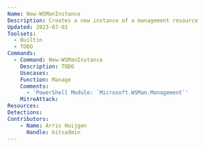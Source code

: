 ```yaml
---
Name: New-WSManInstance
Description: Creates a new instance of a management resource
Updated: 2023-07-01
Toolsets:
  - Builtin
  - TODO
Commands:
  - Command: New-WSManInstance
    Description: TODO
    Usecases:
    Function: Manage
    Comments:
      - 'PowerShell Module: `Microsoft.WSMan.Management`'
    MitreAttack:
Resources:
Detections:
Contributors:
    - Name: Arris Huijgen
      Handle: bitsadmin
---
```

